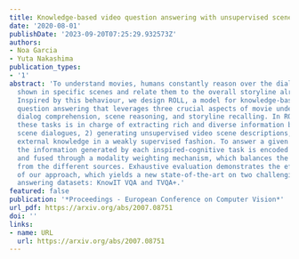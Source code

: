 ```yaml
---
title: Knowledge-based video question answering with unsupervised scene descriptions
date: '2020-08-01'
publishDate: '2023-09-20T07:25:29.932573Z'
authors:
- Noa Garcia
- Yuta Nakashima
publication_types:
- '1'
abstract: 'To understand movies, humans constantly reason over the dialogues and actions
  shown in specific scenes and relate them to the overall storyline already seen.
  Inspired by this behaviour, we design ROLL, a model for knowledge-based video story
  question answering that leverages three crucial aspects of movie understanding:
  dialog comprehension, scene reasoning, and storyline recalling. In ROLL, each of
  these tasks is in charge of extracting rich and diverse information by 1) processing
  scene dialogues, 2) generating unsupervised video scene descriptions, and 3) obtaining
  external knowledge in a weakly supervised fashion. To answer a given question correctly,
  the information generated by each inspired-cognitive task is encoded via Transformers
  and fused through a modality weighting mechanism, which balances the information
  from the different sources. Exhaustive evaluation demonstrates the effectiveness
  of our approach, which yields a new state-of-the-art on two challenging video question
  answering datasets: KnowIT VQA and TVQA+.'
featured: false
publication: '*Proceedings - European Conference on Computer Vision*'
url_pdf: https://arxiv.org/abs/2007.08751
doi: ''
links:
- name: URL
  url: https://arxiv.org/abs/2007.08751
---
```



